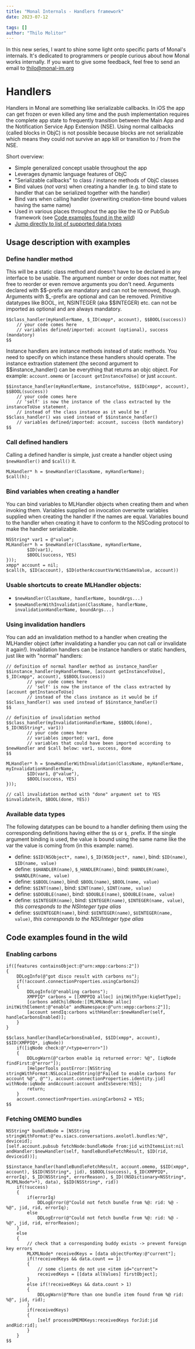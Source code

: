 ```yaml
---
title: "Monal Internals - Handlers framework"
date: 2023-07-12

tags: []
author: "Thilo Molitor"
---
```


In this new series, I want to shine some light onto specific parts of Monal's internals. It's dedicated to programmers or people curious about how Monal works internally.
If you want to give some feedback, feel free to send an email to [thilo@monal-im.org](mailto:thilo@monal-im.org)

# Handlers
Handlers in Monal are something like serializable callbacks. 
In iOS the app can get frozen or even killed any time and the push implementation requires the complete app state to frequently
transition between the Main App and the Notification Service App Extension (NSE). Using normal callbacks (called blocks in ObjC)
is not possible because blocks are not serializable which means they could not survive an app kill or transition to / from the NSE.

Short overview:
- Simple generalized concept usable throughout the app
- Leverages dynamic language features of ObjC
- "Serializable callbacks" to class / instance methods of ObjC classes
- Bind values (_not vars_) when creating a handler (e.g. to bind state to handler that can be serialized together with the handler)
- Bind vars when calling handler (overwriting creation-time bound values having the same name)
- Used in various places throughout the app like the IQ or PubSub framework (see [Code examples found in the wild](#code-examples-found-in-the-wild))
- [Jump directly to list of supported data types](#available-data-types)

## Usage description with examples

### Define handler method
This will be a static class method and doesn't have to be declared in any
interface to be usable. The argument number or order does not matter,
feel free to reorder or even remove arguments you don't need.
Arguments declared with $$-prefix are mandatory and can not be removed, though.
Arguments with $_-prefix are optional and can be removed.
Primitive datatypes like BOOL, int, NSINTEGER (aka $$INTEGER) etc. can not be
imported as optional and are always mandatory.

```objc
$$class_handler(myHandlerName, $_ID(xmpp*, account), $$BOOL(success))
    // your code comes here
    // variables defined/imported: account (optional), success (mandatory)
$$
```

Instance handlers are instance methods instead of static methods.
You need to specify on which instance these handlers should operate.
The instance extraxtion statement (the second argument to $$instance_handler() can be everything that
returns an objc object. For example: `account.omemo` or `[account getInstanceToUse]` or just `account`.

```objc
$$instance_handler(myHandlerName, instanceToUse, $$ID(xmpp*, account), $$BOOL(success))
    // your code comes here
    // 'self' is now the instance of the class extracted by the instanceToUse statement.
    // instead of the class instance as it would be if $$class_handler() was used instead of $$instance_handler()
    // variables defined/imported: account, success (both mandatory)
$$
```

### Call defined handlers
Calling a defined handler is simple, just create a handler object using `$newHandler()` and `$call()` it.
```objc
MLHandler* h = $newHandler(ClassName, myHandlerName);
$call(h);
```

### Bind variables when creating a handler
You can bind variables to MLHandler objects when creating them and when
invoking them. Variables supplied on invocation overwrite variables
supplied when creating the handler if the names are equal.
Variables bound to the handler when creating it have to conform to the
NSCoding protocol to make the handler serializable.

```objc
NSString* var1 = @"value";
MLHandler* h = $newHandler(ClassName, myHandlerName,
        $ID(var1),
        $BOOL(success, YES)
}));
xmpp* account = nil;
$call(h, $ID(account), $ID(otherAccountVarWithSameValue, account))
```

### Usable shortcuts to create MLHandler objects:
  - `$newHandler(ClassName, handlerName, boundArgs...)`
  - `$newHandlerWithInvalidation(ClassName, handlerName, invalidationHandlerName, boundArgs...)`

### Using invalidation handlers
You can add an invalidation method to a handler when creating the
MLHandler object (after invalidating a handler you can not call or
invalidate it again!). Invalidation handlers can be instance handlers or static handlers,
just like with "normal" handlers:

```objc
// definition of normal handler method as instance_handler
$$instance_handler(myHandlerName, [account getInstanceToUse], $_ID(xmpp*, account), $$BOOL(success))
        // your code comes here
        // 'self' is now the instance of the class extracted by [account getInstanceToUse]
        // instead of the class instance as it would be if $$class_handler() was used instead of $$instance_handler()
$$

// definition of invalidation method
$$class_handler(myInvalidationHandlerName, $$BOOL(done), $_ID(NSString*, var1))
        // your code comes here
        // variables imported: var1, done
        // variables that could have been imported according to $newHandler and $call below: var1, success, done
$$

MLHandler* h = $newHandlerWithInvalidation(ClassName, myHandlerName, myInvalidationHandlerName,
        $ID(var1, @"value"),
        $BOOL(success, YES)
}));

// call invalidation method with "done" argument set to YES
$invalidate(h, $BOOL(done, YES))
```

### Available data types
The following datatypes can be bound to a handler defining them using the corresponding definitions having either the `$$` or `$_` prefix.
If the single argument binding is used, the value is bound using the same name like the var the value is coming from (in this example: name).
* define: `$$ID(NSObject*, name)`, `$_ID(NSObject*, name)`, bind: `$ID(name)`, `$ID(name, value)`
* define: `$$HANDLER(name)`, `$_HANDLER(name)`, bind: `$HANDLER(name)`, `$HANDLER(name, value)`
* define: `$$BOOL(name)`, bind: `$BOOL(name)`, `$BOOL(name, value)`
* define: `$$INT(name)`, bind: `$INT(name)`, `$INT(name, value)`
* define: `$$DOUBLE(name)`, bind: `$DOUBLE(name)`, `$DOUBLE(name, value)`
* define: `$$INTEGER(name)`, bind: `$INTEGER(name)`, `$INTEGER(name, value)`, _this corresponds to the NSInteger type alias_
* define: `$$UINTEGER(name)`, bind: `$UINTEGER(name)`, `$UINTEGER(name, value)`, _this corresponds to the NSUInteger type alias_

## Code examples found in the wild

### Enabling carbons
```objc
if([features containsObject:@"urn:xmpp:carbons:2"])
{
    DDLogInfo(@"got disco result with carbons ns");
    if(!account.connectionProperties.usingCarbons2)
    {
        DDLogInfo(@"enabling carbons");
        XMPPIQ* carbons = [[XMPPIQ alloc] initWithType:kiqSetType];
        [carbons addChildNode:[[MLXMLNode alloc] initWithElement:@"enable" andNamespace:@"urn:xmpp:carbons:2"]];
        [account sendIq:carbons withHandler:$newHandler(self, handleCarbonsEnabled)];
    }
}
```

```objc
$$class_handler(handleCarbonsEnabled, $$ID(xmpp*, account), $$ID(XMPPIQ*, iqNode))
    if([iqNode check:@"/<type=error>"])
    {
        DDLogWarn(@"carbon enable iq returned error: %@", [iqNode findFirst:@"error"]);
        [HelperTools postError:[NSString stringWithFormat:NSLocalizedString(@"Failed to enable carbons for account %@", @""), account.connectionProperties.identity.jid] withNode:iqNode andAccount:account andIsSevere:YES];
        return;
    }
    account.connectionProperties.usingCarbons2 = YES;
$$
```

### Fetching OMEMO bundles
```objc
NSString* bundleNode = [NSString stringWithFormat:@"eu.siacs.conversations.axolotl.bundles:%@", deviceid];
[self.account.pubsub fetchNode:bundleNode from:jid withItemsList:nil andHandler:$newHandler(self, handleBundleFetchResult, $ID(rid, deviceid))];
```

```objc
$$instance_handler(handleBundleFetchResult, account.omemo, $$ID(xmpp*, account), $$ID(NSString*, jid), $$BOOL(success), $_ID(XMPPIQ*, errorIq), $_ID(NSString*, errorReason), $_ID((NSDictionary<NSString*, MLXMLNode*>*), data), $$ID(NSString*, rid))
    if(!success)
    {
        if(errorIq)
            DDLogError(@"Could not fetch bundle from %@: rid: %@ - %@", jid, rid, errorIq);
        else
            DDLogError(@"Could not fetch bundle from %@: rid: %@ - %@", jid, rid, errorReason);
    }
    else
    {
        // check that a corresponding buddy exists -> prevent foreign key errors
        MLXMLNode* receivedKeys = [data objectForKey:@"current"];
        if(!receivedKeys && data.count == 1)
        {
            // some clients do not use <item id="current">
            receivedKeys = [[data allValues] firstObject];
        }
        else if(!receivedKeys && data.count > 1)
        {
            DDLogWarn(@"More than one bundle item found from %@ rid: %@", jid, rid);
        }
        if(receivedKeys)
        {
            [self processOMEMOKeys:receivedKeys forJid:jid andRid:rid];
        }
    }
$$
```
